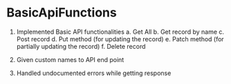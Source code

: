 # BasicApiFunctions

1. Implemented Basic API functionalities
   a. Get All
   b. Get record by name
   c. Post record
   d. Put method (for updating the record)
   e. Patch method (for partially updating the record)
   f. Delete record

2. Given custom names to API end point
3. Handled undocumented errors while getting response 
